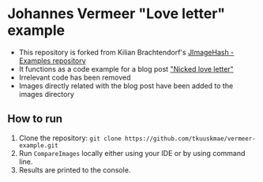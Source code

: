 # Johannes Vermeer "Love letter" example

* This repository is forked from Kilian Brachtendorf's [JImageHash - Examples repository](https://github.com/KilianB/JImageHash-Examples)
* It functions as a code example for a blog post ["Nicked love letter"](http://www.mindthemeaning.com/kuukiri-est/2023/7/31/napatud-armastuskiri-est)
* Irrelevant code has been removed
* Images directly related with the blog post have been added to the images directory

## How to run

1. Clone the repository: ``git clone https://github.com/tkuuskmae/vermeer-example.git``
2. Run ``CompareImages`` locally either using your IDE or by using command line.
3. Results are printed to the console.
